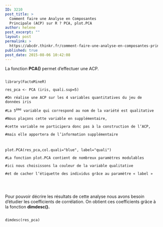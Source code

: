 ```yaml
---
ID: 3210
post_title: >
  Comment faire une Analyse en Composantes
  Principale (ACP) sur R ? PCA, plot.PCA
author: helene
post_excerpt: ""
layout: post
permalink: >
  https://abcdr.thinkr.fr/comment-faire-une-analyse-en-composantes-principale-acp-sur-r-pca-plot-pca/
published: true
post_date: 2015-08-06 10:42:08
---
```

<p>La fonction <b>PCA()</b> permet d’effectuer une ACP.</p><p> <pre><code><br />library(FactoMineR)</p><p>res_pca &lt;- PCA (iris, quali.sup=5)</p><p>#On réalise une ACP sur les 4 variables quantitatives du jeu de données iris</p><p>#La 5<sup>ème</sup> variable qui correspond au nom de la variété est qualitative</p><p>#Nous plaçons cette variable en supplémentaire,</p><p>#cette variable ne participera donc pas à la construction de l’ACP,</p><p>#mais elle apportera de l’information supplémentaire</p><p> </p><p>plot.PCA(res_pca,col.quali="blue", label="quali")</p><p>#La fonction plot.PCA contient de nombreux paramètres modulables</p><p>#ici nous choisissons la couleur de la variable qualitative</p><p>#et de cacher l’étiquette des individus grâce au paramètre « label »</p><p></code></pre>   </p><p></p><p>Pour pouvoir décrire les résultats de cette analyse nous avons besoin d’étudier les coefficients de corrélation. On obtient ces coefficients grâce à la fonction <b>dimdesc().</b></p><p> <pre><code><br />dimdesc(res_pca)<br /> </code></pre>   </p>